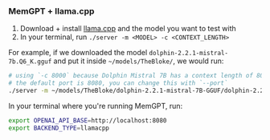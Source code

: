 ### MemGPT + llama.cpp

1. Download + install [llama.cpp](https://github.com/ggerganov/llama.cpp) and the model you want to test with
2. In your terminal, run `./server -m <MODEL> -c <CONTEXT_LENGTH>`

For example, if we downloaded the model `dolphin-2.2.1-mistral-7b.Q6_K.gguf` and put it inside `~/models/TheBloke/`, we would run:
```sh
# using `-c 8000` because Dolphin Mistral 7B has a context length of 8000
# the default port is 8080, you can change this with `--port`
./server -m ~/models/TheBloke/dolphin-2.2.1-mistral-7B-GGUF/dolphin-2.2.1-mistral-7b.Q6_K.gguf -c 8000
```

In your terminal where you're running MemGPT, run:
```sh
export OPENAI_API_BASE=http://localhost:8080
export BACKEND_TYPE=llamacpp
```
